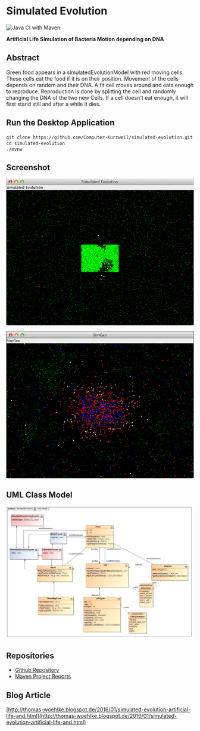 # Simulated Evolution

![Java CI with Maven](https://github.com/Computer-Kurzweil/simulated-evolution/workflows/Java%20CI%20with%20Maven/badge.svg)

**Artificial Life Simulation of Bacteria Motion depending on DNA**

## Abstract

Green food appears in a simulatedEvolutionModel with red moving cells. These cells eat the food if it is on their position.
Movement of the cells depends on random and their DNA. A fit cell moves around and eats enough to reproduce.
Reproduction is done by splitting the cell and randomly changing the DNA of the two new Cells.
If a cell doesn't eat enough, it will first stand still and after a while it dies.


## Run the Desktop Application

```
git clone https://github.com/Computer-Kurzweil/simulated-evolution.git
cd simulated-evolution
./mvnw
```

## Screenshot

![Early Screen](src/main/resources/img/screen1.png)

![Later Screen](src/main/resources/img/screen2.png)


## UML Class Model
![UML Class Model](src/main/resources/img/Class_Model.jpg)


## Repositories
* [Github Repository](https://github.com/Computer-Kurzweil/simulated-evolution)
* [Maven Project Reports](https://java.woehlke.org/simulated-evolution)

## Blog Article
[http://thomas-woehlke.blogspot.de/2016/01/simulated-evolution-artificial-life-and.html](http://thomas-woehlke.blogspot.de/2016/01/simulated-evolution-artificial-life-and.html)

